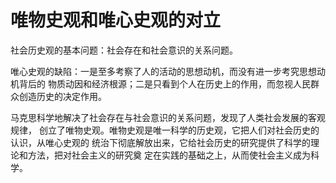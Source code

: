# 唯物史观和唯心史观的对立

社会历史观的基本问题：社会存在和社会意识的关系问题。 

唯心史观的缺陷：一是至多考察了人的活动的思想动机，而没有进一步考究思想动机背后的 物质动因和经济根源；二是只看到个人在历史上的作用，而忽视人民群众创造历史的决定作用。 

马克思科学地解决了社会存在与社会意识的关系问题，发现了人类社会发展的客观规律， 创立了唯物史观。唯物史观是唯一科学的历史观，它把人们对社会历史的认识，从唯心史观的 统治下彻底解放出来，它给社会历史的研究提供了科学的理论和方法，把对社会主义的研究奠 定在实践的基础之上，从而使社会主义成为科学。
